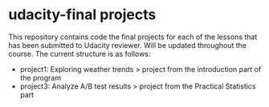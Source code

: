 # udacity-final projects
This repository contains code the final projects for each of the lessons that has been submitted to Udacity reviewer.
Will be updated throughout the course.
The current structure is as follows:
- project1: Exploring weather trends > project from the introduction part of the program
- project3: Analyze A/B test results > project from the Practical Statistics part
